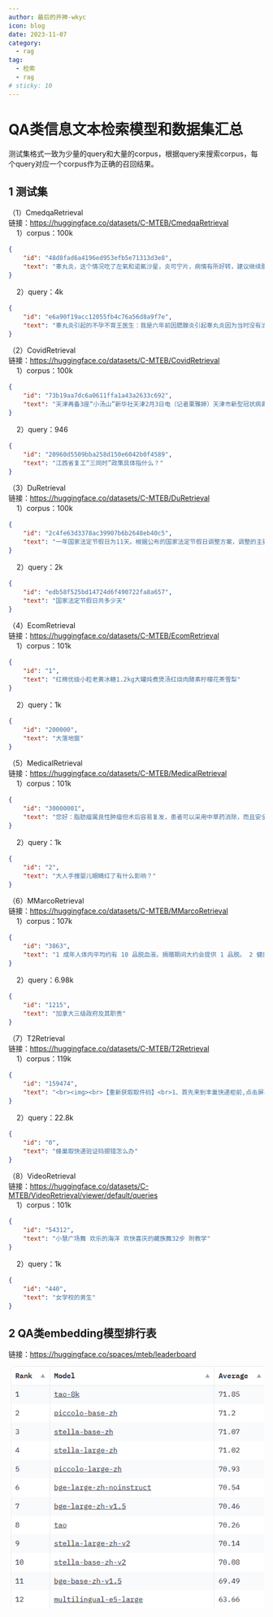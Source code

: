 ```yaml
---
author: 最后的开神-wkyc
icon: blog
date: 2023-11-07
category:
  - rag
tag:
  - 检索
  - rag
# sticky: 10
---
```


# QA类信息文本检索模型和数据集汇总
测试集格式一致为少量的query和大量的corpus，根据query来搜索corpus，每个query对应一个corpus作为正确的召回结果。
<!-- more -->
## 1 测试集
（1）CmedqaRetrieval  
链接：https://huggingface.co/datasets/C-MTEB/CmedqaRetrieval  
&nbsp;&nbsp;&nbsp;&nbsp;1）corpus：100k
```json
{
    "id": "48d8fad6a4196ed953efb5e71313d3e8",
    "text": "睾丸炎，这个情况吃了左氧和诺氟沙星，炎可宁片，病情有所好转，建议继续服用药物到症状消失后三天为止。这个情况在治疗时是不能吃辛辣刺激性的食物。"
}
```
&nbsp;&nbsp;&nbsp;&nbsp;2）query：4k
```json
{
    "id": "e6a90f19acc12055fb4c76a56d8a9f7e",
    "text": "睾丸炎引起的不孕不育王医生：我是六年前因腮腺炎引起睾丸炎因为当时没有治疗好。现在睾丸还会痛，去年做过睾丸穿刺检查睾丸不产生精子。请问可以采用什么方式进行治疗？慢慢的能够恢复正常吗？希望你能给予答复，谢谢。"
}
```
（2）CovidRetrieval  
链接：https://huggingface.co/datasets/C-MTEB/CovidRetrieval  
&nbsp;&nbsp;&nbsp;&nbsp;1）corpus：100k
```json
{
    "id": "73b19aa7dc6a0611ffa1a43a2633c692",
    "text": "天津再备3座“小汤山”新华社天津2月3日电（记者栗雅婷）天津市新型冠状病毒感染的肺炎疫情防控工作指挥部3日决定，除海河医院外，天津市海滨人民医院、天津医科大学总医院空港医院、天津市津南医院（新址）也将作为收治新型冠状病毒感染的肺炎患者定点医院，4家医院累计床位将达到2130张。截至2月3日10时，天津市共确诊新型冠状病毒感染的肺炎病例56例，而素有“天津小汤山”之称的海河医院共有床位600张。本着有备无患的原则，天津市防控指挥部决定再备3座“小汤山”。其中，天津医科大学总医院空港医院预留床位500张，天津市海滨人民医院预留床位500张，天津市津南医院（新址）预留床位530张。"
}
```
&nbsp;&nbsp;&nbsp;&nbsp;2）query：946
```json
{
    "id": "20960d5509bba258d150e6042b0f4589",
    "text": "江西省复工“三同时”政策具体指什么？"
}
```
（3）DuRetrieval  
链接：https://huggingface.co/datasets/C-MTEB/DuRetrieval  
&nbsp;&nbsp;&nbsp;&nbsp;1）corpus：100k
```json
{
    "id": "2c4fe63d3378ac39907b6b2648eb40c5",
    "text": "一年国家法定节假日为11天。根据公布的国家法定节假日调整方案，调整的主要内容包括：元旦放假1天不变；春节放假3天，放假时间为农历正月初一、初二、初三；“五一”国际劳动节1天不变；“十一”国庆节放假3天；清明节、端午节、中秋节增设为国家法定节假日，各放假1天(农历节日如遇闰月，以第一个月为休假日)。3、允许周末上移下错，与法定节假日形成连休。"
}
```
&nbsp;&nbsp;&nbsp;&nbsp;2）query：2k
```json
{
    "id": "edb58f525bd14724d6f490722fa8a657",
    "text": "国家法定节假日共多少天"
}
```
（4）EcomRetrieval  
链接：https://huggingface.co/datasets/C-MTEB/EcomRetrieval  
&nbsp;&nbsp;&nbsp;&nbsp;1）corpus：101k
```json
{
    "id": "1",
    "text": "红棉优级小粒老黄冰糖1.2kg大罐炖煮煲汤红烧肉酵素柠檬花茶雪梨"
}
```
&nbsp;&nbsp;&nbsp;&nbsp;2）query：1k
```json
{
    "id": "200000",
    "text": "大落地窗"
}
```
（5）MedicalRetrieval  
链接：https://huggingface.co/datasets/C-MTEB/MedicalRetrieval  
&nbsp;&nbsp;&nbsp;&nbsp;1）corpus：101k
```json
{
    "id": "30000001",
    "text": "您好：脂肪瘤属良性肿瘤但术后容易复发，患者可以采用中草药消除，而且安全，不会对身体产生任何的伤害及毒副作用，治愈的希望也是比较大的。"
}
```
&nbsp;&nbsp;&nbsp;&nbsp;2）query：1k
```json
{
    "id": "2",
    "text": "大人手搜婴儿眼睛红了有什么影响？"
}
```
（6）MMarcoRetrieval  
链接：https://huggingface.co/datasets/C-MTEB/MMarcoRetrieval  
&nbsp;&nbsp;&nbsp;&nbsp;1）corpus：107k
```json
{
    "id": "3863",
    "text": "1 成年人体内平均约有 10 品脱血液。捐赠期间大约会提供 1 品脱。 2 健康捐献者可以每 56 天捐献一次红细胞，或每 112 天捐献双倍红细胞。一个健康的捐献者可能会相隔 7 天捐献血小板，但每年最多捐献 24 次。"
}
```
&nbsp;&nbsp;&nbsp;&nbsp;2）query：6.98k
```json
{
    "id": "1215",
    "text": "加拿大三级政府及其职责"
}
```
（7）T2Retrieval  
链接：https://huggingface.co/datasets/C-MTEB/T2Retrieval  
&nbsp;&nbsp;&nbsp;&nbsp;1）corpus：119k
```json
{
    "id": "159474",
    "text": "<br><img><br>【重新获取取件码】<br>1、首先来到丰巢快递柜前,点击屏幕上的【取快递】;<br><img><br>2、然后选择取件码取件;<br><img><br>3、在输入取件码的右下方,有一个【忘记取件码】,点击;<br><img><br>4、然后输入快递使用的手机号码,点击“获取验证码”,验证码输入后,点击【下一步】;<br><img><br>5、可以看到当前柜机中存放的快递信息,点击右上角的【取件】,将快递取出即可。<br><img>"
}
```
&nbsp;&nbsp;&nbsp;&nbsp;2）query：22.8k
```json
{
    "id": "0",
    "text": "蜂巢取快递验证码摁错怎么办"
}
```
（8）VideoRetrieval  
链接：https://huggingface.co/datasets/C-MTEB/VideoRetrieval/viewer/default/queries  
&nbsp;&nbsp;&nbsp;&nbsp;1）corpus：101k
```json
{
    "id": "54312",
    "text": "小慧广场舞 欢乐的海洋 欢快喜庆的藏族舞32步 附教学"
}
```
&nbsp;&nbsp;&nbsp;&nbsp;2）query：1k
```json
{
    "id": "440",
    "text": "女学校的男生"
}
```
## 2 QA类embedding模型排行表
链接：https://huggingface.co/spaces/mteb/leaderboard  

![示意图](/assets/images/rag/information_retrieve.png "图2.1 信息检索QA模型榜单")

